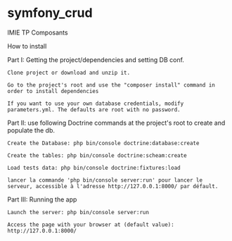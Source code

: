 # symfony_crud
IMIE TP Composants 

How to install

Part I: Getting the project/dependencies and setting DB conf.

    Clone project or download and unzip it.

    Go to the project's root and use the "composer install" command in order to install dependencies

    If you want to use your own database credentials, modify parameters.yml. The defaults are root with no password.
  
Part II: use following Doctrine commands at the project's root to create and populate the db.

    Create the Database: php bin/console doctrine:database:create

    Create the tables: php bin/console doctrine:scheam:create

    Load tests data: php bin/console doctrine:fixtures:load

    lancer la commande 'php bin/console server:run' pour lancer le serveur, accessible à l'adresse http://127.0.0.1:8000/ par défault.

Part III: Running the app

    Launch the server: php bin/console server:run

    Access the page with your browser at (default value): http://127.0.0.1:8000/


  
  


